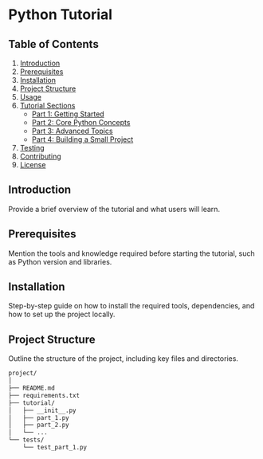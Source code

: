 # Python Tutorial

## Table of Contents

1. [Introduction](#introduction)
2. [Prerequisites](#prerequisites)
3. [Installation](#installation)
4. [Project Structure](#project-structure)
5. [Usage](#usage)
6. [Tutorial Sections](#tutorial-sections)
    - [Part 1: Getting Started](#part-1-getting-started)
    - [Part 2: Core Python Concepts](#part-2-core-python-concepts)
    - [Part 3: Advanced Topics](#part-3-advanced-topics)
    - [Part 4: Building a Small Project](#part-4-building-a-small-project)
7. [Testing](#testing)
8. [Contributing](#contributing)
9. [License](#license)

## Introduction
Provide a brief overview of the tutorial and what users will learn.

## Prerequisites
Mention the tools and knowledge required before starting the tutorial, such as Python version and libraries.

## Installation
Step-by-step guide on how to install the required tools, dependencies, and how to set up the project locally.

## Project Structure
Outline the structure of the project, including key files and directories.

```bash
project/
│
├── README.md
├── requirements.txt
├── tutorial/
│   ├── __init__.py
│   ├── part_1.py
│   ├── part_2.py
│   └── ...
└── tests/
    └── test_part_1.py
